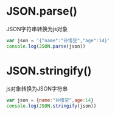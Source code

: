 # JSON.parse()

JSON字符串转换为js对象

```javascript
var json = '{"name":"孙悟空","age":14}'
console.log(JSON.parse(json))
```

# JSON.stringify()

js对象转换为JSON字符串

```javascript
var json = {name:"孙悟空",age:14}
console.log(JSON.stringify(json))
```

